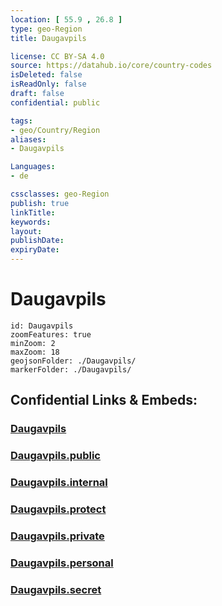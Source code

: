```yaml
---
location: [ 55.9 , 26.8 ] 
type: geo-Region
title: Daugavpils

license: CC BY-SA 4.0
source: https://datahub.io/core/country-codes
isDeleted: false
isReadOnly: false
draft: false
confidential: public

tags:
- geo/Country/Region
aliases:
- Daugavpils

Languages:
- de

cssclasses: geo-Region
publish: true
linkTitle: 
keywords: 
layout: 
publishDate: 
expiryDate: 
---
```


# Daugavpils

```leaflet
id: Daugavpils
zoomFeatures: true 
minZoom: 2 
maxZoom: 18
geojsonFolder: ./Daugavpils/
markerFolder: ./Daugavpils/
```


## Confidential Links & Embeds: 

### [Daugavpils](/_Standards/Earth/Continent/Europe/Europe~North/Latvia/Regions~Latvia/Latgale/counties~Latgale/Daugavpils.md) 

### [Daugavpils.public](/_public/Earth/Continent/Europe/Europe~North/Latvia/Regions~Latvia/Latgale/counties~Latgale/Daugavpils.public.md) 

### [Daugavpils.internal](/_internal/Earth/Continent/Europe/Europe~North/Latvia/Regions~Latvia/Latgale/counties~Latgale/Daugavpils.internal.md) 

### [Daugavpils.protect](/_protect/Earth/Continent/Europe/Europe~North/Latvia/Regions~Latvia/Latgale/counties~Latgale/Daugavpils.protect.md) 

### [Daugavpils.private](/_private/Earth/Continent/Europe/Europe~North/Latvia/Regions~Latvia/Latgale/counties~Latgale/Daugavpils.private.md) 

### [Daugavpils.personal](/_personal/Earth/Continent/Europe/Europe~North/Latvia/Regions~Latvia/Latgale/counties~Latgale/Daugavpils.personal.md) 

### [Daugavpils.secret](/_secret/Earth/Continent/Europe/Europe~North/Latvia/Regions~Latvia/Latgale/counties~Latgale/Daugavpils.secret.md)

